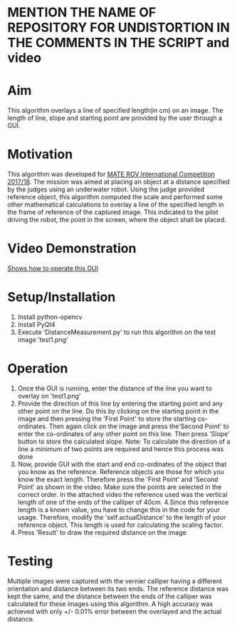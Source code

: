 # MENTION THE NAME OF REPOSITORY FOR UNDISTORTION IN THE COMMENTS IN THE SCRIPT and video

# Aim
This algorithm overlays a line of specified length(in cm) on an image. The length of line, slope and starting point are provided by the user through a GUI.

# Motivation
This algorithm was developed for [MATE ROV International Competition 2017/18](https://materovcompetition.org/).  The mission was aimed at placing an object at a distance specified by the judges using an underwater robot. Using the judge provided reference object, this algorithm computed the scale and performed some other mathematical calculations to overlay a line of the specified length in the frame of reference of the captured image. This indicated to the pilot driving the robot, the point in the screen, where the object shall be placed.


# Video Demonstration
[Shows how to operate this GUI](https://drive.google.com/file/d/1pp4FO25x33s_C7ZK2XLr7s9EFRRQbNHq/view?usp=sharing)


# Setup/Installation
1. Install python-opencv
2. Install PyQt4
3. Execute 'DistanceMeasurement.py' to run this algorithm on the test image 'test1.png'


# Operation
1. Once the GUI is running, enter the distance of the line you want to overlay on 'test1.png'
2. Provide the direction of this line by entering the starting point and any other point on the line. Do this by clicking on the starting point in the image and then pressing the 'First Point' to store the starting co-ordinates. Then again click on the image and press the'Second Point' to enter the co-ordinates of any other point on this line. Then press 'Slope' button to store the calculated slope. Note: To calculate the direction of a line a minimum of two points are required and hence this process was done
3. Now, provide GUI with the start and end co-ordinates of the object that you know as the reference. Reference objects are those for which you know the exact length. Therefore press the 'First Point' and 'Second Point' as shown in the video. Make sure the points are selected in the correct order. In the attached video the reference used was the vertical length of one of the ends of the calliper of 40cm. 
4.Since this reference length is a known value, you have to change this in the code for your usage. Therefore, modify the 'self.actualDistance' to the length of your reference object. This length is used for calculating the scaling factor.
5. Press 'Result' to draw the required distance on the image


# Testing
Multiple images were captured with the vernier calliper having a different orientation and distance between its two ends. The reference distance was kept the same, and the distance between the ends of the calliper was calculated for these images using this algorithm. A high accuracy was achieved with only +/- 0.01% error between the overlayed and the actual distance.